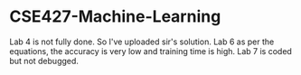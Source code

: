 # CSE427-Machine-Learning
Lab 4 is not fully done. So I've uploaded sir's solution. Lab 6 as per the equations, the accuracy is very low and training time is high. Lab 7 is coded but not debugged.
